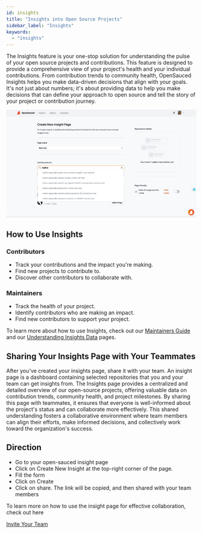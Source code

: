 ```yaml
---
id: insights
title: "Insights into Open Source Projects"
sidebar_label: "Insights"
keywords:
  - "insights"
---
```


The Insights feature is your one-stop solution for understanding the pulse of your open source projects and contributions. This feature is designed to provide a comprehensive view of your project's health and your individual contributions. From contribution trends to community health, OpenSauced Insights helps you make data-driven decisions that align with your goals. It's not just about numbers; it's about providing data to help you make decisions that can define your approach to open source and tell the story of your project or contribution journey.

![insight-pages-demo](../../static/gif/insight-page-demo.gif)

## How to Use Insights

### Contributors

- Track your contributions and the impact you're making.
- Find new projects to contribute to.
- Discover other contributors to collaborate with.

### Maintainers

- Track the health of your project.
- Identify contributors who are making an impact.
- Find new contributors to support your project.

To learn more about how to use Insights, check out our [Maintainers Guide](../maintainers/maintainers-guide.md) and our [Understanding Insights Data](../maintainers/understanding-insights.md) pages.


## Sharing Your Insights Page with Your Teammates

After you've created your insights page, share it with your team.
An insight page is a dashboard containing selected repositories that you and your team can get insights from.
The Insights page provides a centralized and detailed overview of our open-source projects, offering valuable data on contribution trends, community health, and project milestones. By sharing this page with teammates, it ensures that everyone is well-informed about the project's status and can collaborate more effectively. This shared understanding fosters a collaborative environment where team members can align their efforts, make informed decisions, and collectively work toward the organization's success.

## Direction

- Go to your open-sauced insight page
- Click on Create New Insight at the top-right corner of the page.
- Fill the form
- Click on Create 
- Click on share. The link will be copied, and then shared with your team members

To learn more on how to use the insight page for effective collaboration, check out here

[Invite Your Team](https://www.youtube.com/watch?v=L5ztLP1O7BY)
